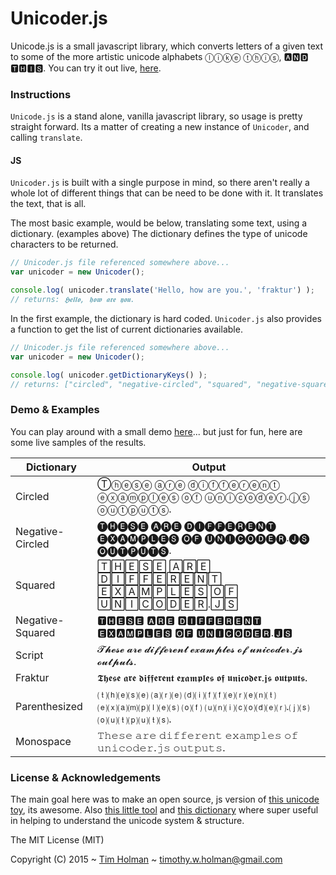 # Unicoder.js

Unicode.js is a small javascript library, which converts letters of a given text to some of the more artistic unicode alphabets ⓛⓘⓚⓔ ⓣⓗⓘⓢ, 🅰🅽🅳 🆃🅷🅸🆂. You can try it out live, [here](http://tholman.com/unicode.js).

### Instructions

`Unicode.js` is a stand alone, vanilla javascript library, so usage is pretty straight forward. Its a matter of creating a new instance of `Unicoder`, and calling `translate`.

#### JS

`Unicoder.js` is built with a single purpose in mind, so there aren't really a whole lot of different things that can be need to be done with it. It translates the text, that is all. 

The most basic example, would be below, translating some text, using a dictionary. (examples above) The dictionary defines the type of unicode characters to be returned.

```javascript
// Unicoder.js file referenced somewhere above...
var unicoder = new Unicoder();

console.log( unicoder.translate('Hello, how are you.', 'fraktur') );
// returns: 𝕳𝖊𝖑𝖑𝖔, 𝖍𝖔𝖜 𝖆𝖗𝖊 𝖞𝖔𝖚.
```

In the first example, the dictionary is hard coded. `Unicoder.js` also provides a function to get the list of current dictionaries available.

```javascript
// Unicoder.js file referenced somewhere above...
var unicoder = new Unicoder();

console.log( unicoder.getDictionaryKeys() );
// returns: ["circled", "negative-circled", "squared", "negative-squared", "script", "fraktur", "parenthesized", "monospace"]
```

### Demo & Examples

You can play around with a small demo [here](http://tholman.com/unicode.js)... but just for fun, here are some live samples of the results.

| Dictionary       	| Output                                                                                           	|
|------------------	|--------------------------------------------------------------------------------------------------	|
| Circled          	| Ⓣⓗⓔⓢⓔ ⓐⓡⓔ ⓓⓘⓕⓕⓔⓡⓔⓝⓣ ⓔⓧⓐⓜⓟⓛⓔⓢ ⓞⓕ ⓤⓝⓘⓒⓞⓓⓔⓡ.ⓙⓢ ⓞⓤⓣⓟⓤⓣⓢ.                                             	|
| Negative-Circled 	| 🅣🅗🅔🅢🅔 🅐🅡🅔 🅓🅘🅕🅕🅔🅡🅔🅝🅣 🅔🅧🅐🅜🅟🅛🅔🅢 🅞🅕 🅤🅝🅘🅒🅞🅓🅔🅡.🅙🅢 🅞🅤🅣🅟🅤🅣🅢. 	|
| Squared          	| 🅃🄷🄴🅂🄴 🄰🅁🄴 🄳🄸🄵🄵🄴🅁🄴🄽🅃 🄴🅇🄰🄼🄿🄻🄴🅂 🄾🄵 🅄🄽🄸🄲🄾🄳🄴🅁.🄹🅂                 	|
| Negative-Squared 	| 🆃🅷🅴🆂🅴 🅰🆁🅴 🅳🅸🅵🅵🅴🆁🅴🅽🆃 🅴🆇🅰🅼🅿🅻🅴🆂 🅾🅵 🆄🅽🅸🅲🅾🅳🅴🆁.🅹🆂                 	|
| Script           	| 𝓣𝓱𝓮𝓼𝓮 𝓪𝓻𝓮 𝓭𝓲𝓯𝓯𝓮𝓻𝓮𝓷𝓽 𝓮𝔁𝓪𝓶𝓹𝓵𝓮𝓼 𝓸𝓯 𝓾𝓷𝓲𝓬𝓸𝓭𝓮𝓻.𝓳𝓼 𝓸𝓾𝓽𝓹𝓾𝓽𝓼. 	|
| Fraktur          	| 𝕿𝖍𝖊𝖘𝖊 𝖆𝖗𝖊 𝖉𝖎𝖋𝖋𝖊𝖗𝖊𝖓𝖙 𝖊𝖝𝖆𝖒𝖕𝖑𝖊𝖘 𝖔𝖋 𝖚𝖓𝖎𝖈𝖔𝖉𝖊𝖗.𝖏𝖘 𝖔𝖚𝖙𝖕𝖚𝖙𝖘. 	|
| Parenthesized    	| ⒯⒣⒠⒮⒠ ⒜⒭⒠ ⒟⒤⒡⒡⒠⒭⒠⒩⒯ ⒠⒳⒜⒨⒫⒧⒠⒮ ⒪⒡ ⒰⒩⒤⒞⒪⒟⒠⒭.⒥⒮ ⒪⒰⒯⒫⒰⒯⒮.                                             	|
| Monospace        	| 𝚃𝚑𝚎𝚜𝚎 𝚊𝚛𝚎 𝚍𝚒𝚏𝚏𝚎𝚛𝚎𝚗𝚝 𝚎𝚡𝚊𝚖𝚙𝚕𝚎𝚜 𝚘𝚏 𝚞𝚗𝚒𝚌𝚘𝚍𝚎𝚛.𝚓𝚜 𝚘𝚞𝚝𝚙𝚞𝚝𝚜. 	|


### License & Acknowledgements
The main goal here was to make an open source, js version of [this unicode toy](http://www.panix.com/~eli/unicode/convert.cgi?text=hello), its awesome. Also [this little tool](http://rishida.net/tools/conversion/) and [this dictionary](http://unicode-table.com/en/) where super useful in helping to understand the unicode system & structure.

The MIT License (MIT)

Copyright (C) 2015 ~ [Tim Holman](http://tholman.com) ~ timothy.w.holman@gmail.com
